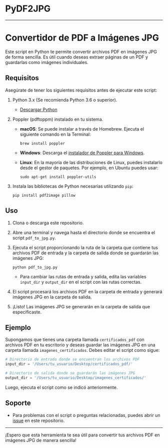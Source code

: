 # PyDF2JPG
---

# Convertidor de PDF a Imágenes JPG

Este script en Python te permite convertir archivos PDF en imágenes JPG de forma sencilla. Es útil cuando deseas extraer páginas de un PDF y guardarlas como imágenes individuales.

## Requisitos

Asegúrate de tener los siguientes requisitos antes de ejecutar este script:

1. Python 3.x (Se recomienda Python 3.6 o superior).
   - [Descargar Python](https://www.python.org/downloads/)

2. Poppler (pdftoppm) instalado en tu sistema.

   - **macOS**: Se puede instalar a través de Homebrew. Ejecuta el siguiente comando en la Terminal:

     ```shell
     brew install poppler
     ```

   - **Windows**: Descarga el [instalador de Poppler para Windows](http://blog.alivate.com.au/poppler-windows/).

   - **Linux**: En la mayoría de las distribuciones de Linux, puedes instalarlo desde el gestor de paquetes. Por ejemplo, en Ubuntu puedes usar:

     ```shell
     sudo apt-get install poppler-utils
     ```

3. Instala las bibliotecas de Python necesarias utilizando `pip`:

   ```shell
   pip install pdf2image pillow
   ```

## Uso

1. Clona o descarga este repositorio.

2. Abre una terminal y navega hasta el directorio donde se encuentra el script `pdf_to_jpg.py`.

3. Ejecuta el script proporcionando la ruta de la carpeta que contiene tus archivos PDF de entrada y la carpeta de salida donde se guardarán las imágenes JPG:

   ```shell
   python pdf_to_jpg.py
   ```

   - Para cambiar las rutas de entrada y salida, edita las variables `input_dir` y `output_dir` en el script con las rutas correctas.

4. El script procesará los archivos PDF en la carpeta de entrada y generará imágenes JPG en la carpeta de salida.

5. ¡Listo! Las imágenes JPG se generarán en la carpeta de salida que especificaste.

## Ejemplo

Supongamos que tienes una carpeta llamada `certificados_pdf` con archivos PDF en tu escritorio y deseas guardar las imágenes JPG en una carpeta llamada `imagenes_certificados`. Debes editar el script como sigue:

```python
# Directorio de entrada donde se encuentran los archivos PDF
input_dir = '/Users/tu_usuario/Desktop/certificados_pdf/' 

# Directorio de salida donde se guardarán las imágenes JPG
output_dir = '/Users/tu_usuario/Desktop/imagenes_certificados/' 
```

Luego, ejecuta el script como se indicó anteriormente.

## Soporte

- Para problemas con el script o preguntas relacionadas, puedes abrir un [issue](https://github.com/Guerra-666/PyDF2JPG/issues) en este repositorio.

---

¡Espero que esta herramienta te sea útil para convertir tus archivos PDF en imágenes JPG de manera sencilla!
